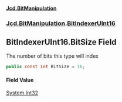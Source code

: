 #### [Jcd.BitManipulation](index.md 'index')
### [Jcd.BitManipulation](Jcd.BitManipulation.md 'Jcd.BitManipulation').[BitIndexerUInt16](Jcd.BitManipulation.BitIndexerUInt16.md 'Jcd.BitManipulation.BitIndexerUInt16')

## BitIndexerUInt16.BitSize Field

The number of bits this type will index

```csharp
public const int BitSize = 16;
```

#### Field Value
[System.Int32](https://docs.microsoft.com/en-us/dotnet/api/System.Int32 'System.Int32')